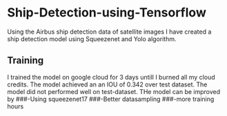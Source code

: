 # Ship-Detection-using-Tensorflow
Using the Airbus ship detection data of satellite images I have created a ship detection model using Squeezenet and Yolo algorithm.

## Training 
I trained the model on google cloud for 3 days untill I burned all my cloud credits. The model achieved an an IOU of 0.342 over test dataset. The model did not performed well on test-dataset.
THe model can be improved by
###-Using squeezenet17
###-Better datasampling
###-more training hours
